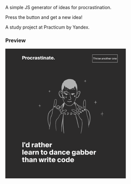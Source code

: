 A simple JS generator of ideas for procrastination.

Press the button and get a new idea!

A study project at Practicum by Yandex.

### Preview

<img src="./screenshot.png" width="75%" height="75%"><br>
